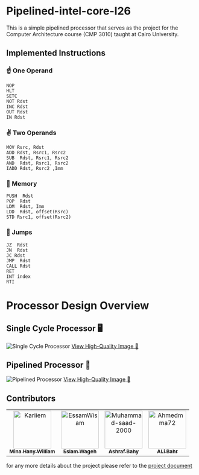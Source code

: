 # Pipelined-intel-core-I26
This is a simple pipelined processor that serves as the project for the Computer Architecture course (CMP 3010) taught at Cairo University.

## Implemented Instructions
### ☝️ One Operand
```
NOP
HLT
SETC
NOT Rdst
INC Rdst
OUT Rdst
IN Rdst
```
### ✌️ Two Operands
```
MOV Rsrc, Rdst
ADD Rdst, Rsrc1, Rsrc2
SUB  Rdst, Rsrc1, Rsrc2
AND  Rdst, Rsrc1, Rsrc2
IADD Rdst, Rsrc2 ,Imm
```

### 💾 Memory
```
PUSH  Rdst
POP  Rdst
LDM  Rdst, Imm
LDD  Rdst, offset(Rsrc)
STD Rsrc1, offset(Rsrc2)
```

### 🦘 Jumps
```
JZ  Rdst
JN  Rdst
JC Rdst
JMP  Rdst
CALL Rdst
RET
INT index
RTI
```

# Processor Design Overview

## Single Cycle Processor 🖥️

![Single Cycle Processor](https://github.com/Mina-H-William/Pipelined-intel-core-I26/blob/main/designs/SingleCycle_design.jpg?raw=true)
[View High-Quality Image 📸](https://miro.com/app/board/uXjVL0KtqO8=/)

## Pipelined Processor 🔄

![Pipelined Processor](https://raw.githubusercontent.com/Mina-H-William/Pipelined-intel-core-I26/refs/heads/main/designs/Pipeline_design.jpg)
[View High-Quality Image 📸](https://miro.com/app/board/uXjVL8SgfTs=/)


## Contributors
<!-- readme: collaborators -start -->
<table>
<tr>
    <td align="center">
        <a href="https://github.com/Mina-H-William">
            <img src="https://avatars.githubusercontent.com/u/118685507?v=4" width="100;" alt="Kariiem"/>
            <br />
            <sub><b>Mina Hany William</b></sub>
        </a>
    </td>
    <td align="center">
        <a href="https://github.com/eslamwageh">
            <img src="https://avatars.githubusercontent.com/u/53353517?v=4" width="100;" alt="EssamWisam"/>
            <br />
            <sub><b>Eslam Wageh</b></sub>
        </a>
    </td>
    <td align="center">
        <a href="https://github.com/Ashraf-Bahy">
            <img src="https://avatars.githubusercontent.com/u/111181298?v=4" width="100;" alt="Muhammad-saad-2000"/>
            <br />
            <sub><b>Ashraf Bahy</b></sub>
        </a>
    </td>
    <td align="center">
        <a href="https://github.com/ali-bahr">
            <img src="https://avatars.githubusercontent.com/u/125573715?v=4" width="100;" alt="Ahmedmma72"/>
            <br />
            <sub><b>ALi Bahr</b></sub>
        </a>
    </td></tr>
</table>
<!-- readme: collaborators -end -->

for any more details about the project please refer to the [project document](https://github.com/Mina-H-William/Pipelined-intel-core-I26/blob/main/Architecture_Project_F24.pdf)
